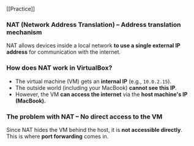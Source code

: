 [[Practice]]

### **NAT (Network Address Translation) – Address translation mechanism**

NAT allows devices inside a local network **to use a single external IP address** for communication with the internet.

### **How does NAT work in VirtualBox?**

- The virtual machine (VM) gets an **internal IP** (e.g., `10.0.2.15`).
- The outside world (including your MacBook) **cannot see this IP**.
- However, the VM **can access the internet** via the **host machine's IP (MacBook).**

### **The problem with NAT – No direct access to the VM**

Since NAT hides the VM behind the host, it is **not accessible directly**.  
This is where **port forwarding** comes in.